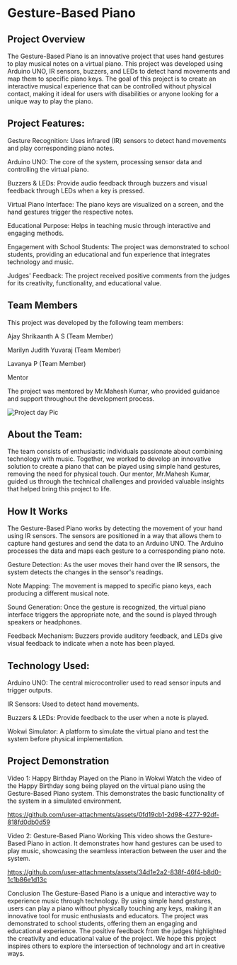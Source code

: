 # Gesture-Based Piano
## Project Overview
The Gesture-Based Piano is an innovative project that uses hand gestures to play musical notes on a virtual piano. This project was developed using Arduino UNO, IR sensors, buzzers, and LEDs to detect hand movements and map them to specific piano keys. The goal of this project is to create an interactive musical experience that can be controlled without physical contact, making it ideal for users with disabilities or anyone looking for a unique way to play the piano.

## Project Features:
Gesture Recognition: Uses infrared (IR) sensors to detect hand movements and play corresponding piano notes.

Arduino UNO: The core of the system, processing sensor data and controlling the virtual piano.

Buzzers & LEDs: Provide audio feedback through buzzers and visual feedback through LEDs when a key is pressed.

Virtual Piano Interface: The piano keys are visualized on a screen, and the hand gestures trigger the respective notes.

Educational Purpose: Helps in teaching music through interactive and engaging methods.

Engagement with School Students: The project was demonstrated to school students, providing an educational and fun experience that integrates technology and music.

Judges' Feedback: The project received positive comments from the judges for its creativity, functionality, and educational value.

## Team Members
This project was developed by the following team members:

Ajay Shrikaanth A S (Team Member)

Marilyn Judith Yuvaraj (Team Member)

Lavanya P (Team Member)

Mentor

The project was mentored by Mr.Mahesh Kumar, who provided guidance and support throughout the development process.

![Project day Pic](https://github.com/user-attachments/assets/8823f298-19f6-4db5-a5c1-7dee932b91eb)


## About the Team:
The team consists of enthusiastic individuals passionate about combining technology with music. Together, we worked to develop an innovative solution to create a piano that can be played using simple hand gestures, removing the need for physical touch. Our mentor, Mr.Mahesh Kumar, guided us through the technical challenges and provided valuable insights that helped bring this project to life.

## How It Works
The Gesture-Based Piano works by detecting the movement of your hand using IR sensors. The sensors are positioned in a way that allows them to capture hand gestures and send the data to an Arduino UNO. The Arduino processes the data and maps each gesture to a corresponding piano note.

Gesture Detection: As the user moves their hand over the IR sensors, the system detects the changes in the sensor's readings.

Note Mapping: The movement is mapped to specific piano keys, each producing a different musical note.

Sound Generation: Once the gesture is recognized, the virtual piano interface triggers the appropriate note, and the sound is played through speakers or headphones.

Feedback Mechanism: Buzzers provide auditory feedback, and LEDs give visual feedback to indicate when a note has been played.

## Technology Used:
Arduino UNO: The central microcontroller used to read sensor inputs and trigger outputs.

IR Sensors: Used to detect hand movements.

Buzzers & LEDs: Provide feedback to the user when a note is played.

Wokwi Simulator: A platform to simulate the virtual piano and test the system before physical implementation.

## Project Demonstration
Video 1: Happy Birthday Played on the Piano in Wokwi
Watch the video of the Happy Birthday song being played on the virtual piano using the Gesture-Based Piano system. This demonstrates the basic functionality of the system in a simulated environment.

https://github.com/user-attachments/assets/0fd19cb1-2d98-4277-92df-818fd0db0d59



Video 2: Gesture-Based Piano Working
This video shows the Gesture-Based Piano in action. It demonstrates how hand gestures can be used to play music, showcasing the seamless interaction between the user and the system.

https://github.com/user-attachments/assets/34d1e2a2-838f-46f4-b8d0-1c1b86e1d13c



Conclusion
The Gesture-Based Piano is a unique and interactive way to experience music through technology. By using simple hand gestures, users can play a piano without physically touching any keys, making it an innovative tool for music enthusiasts and educators. The project was demonstrated to school students, offering them an engaging and educational experience. The positive feedback from the judges highlighted the creativity and educational value of the project. We hope this project inspires others to explore the intersection of technology and art in creative ways.
 
